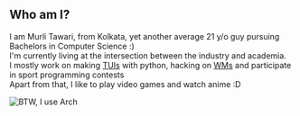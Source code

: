 ## Who am I? 


I am Murli Tawari, from Kolkata, yet another average 21 y/o guy pursuing Bachelors in Computer Science :) \
I'm currently living at the intersection between the industry and academia.\
I mostly work on making [TUIs](https://en.wikipedia.org/wiki/Text-based_user_interface) with python, hacking on [WMs](https://en.wikipedia.org/wiki/Window_manager) and participate in sport programming contests  
Apart from that, I like to play video games and watch anime :D

![BTW, I use Arch](https://user-images.githubusercontent.com/97718086/225791408-a7156996-be8b-4f90-a566-1781cb6954d3.png)
